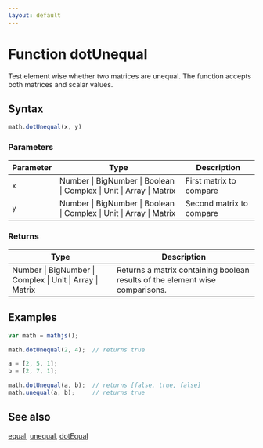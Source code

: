 ```yaml
---
layout: default
---
```


# Function dotUnequal

Test element wise whether two matrices are unequal.
The function accepts both matrices and scalar values.


## Syntax

```js
math.dotUnequal(x, y)
```

### Parameters

Parameter | Type | Description
--------- | ---- | -----------
`x` | Number &#124; BigNumber &#124; Boolean &#124; Complex &#124; Unit &#124; Array &#124; Matrix | First matrix to compare
`y` | Number &#124; BigNumber &#124; Boolean &#124; Complex &#124; Unit &#124; Array &#124; Matrix | Second matrix to compare

### Returns

Type | Description
---- | -----------
Number &#124; BigNumber &#124; Complex &#124; Unit &#124; Array &#124; Matrix |  Returns a matrix containing boolean results of the element wise comparisons.


## Examples

```js
var math = mathjs();

math.dotUnequal(2, 4);  // returns true

a = [2, 5, 1];
b = [2, 7, 1];

math.dotUnequal(a, b);  // returns [false, true, false]
math.unequal(a, b);     // returns true
```


## See also

[equal](equal.html),
[unequal](unequal.html),
[dotEqual](dotEqual.html)


<!-- Note: This file is automatically generated from source code comments. Changes made in this file will be overridden. -->
